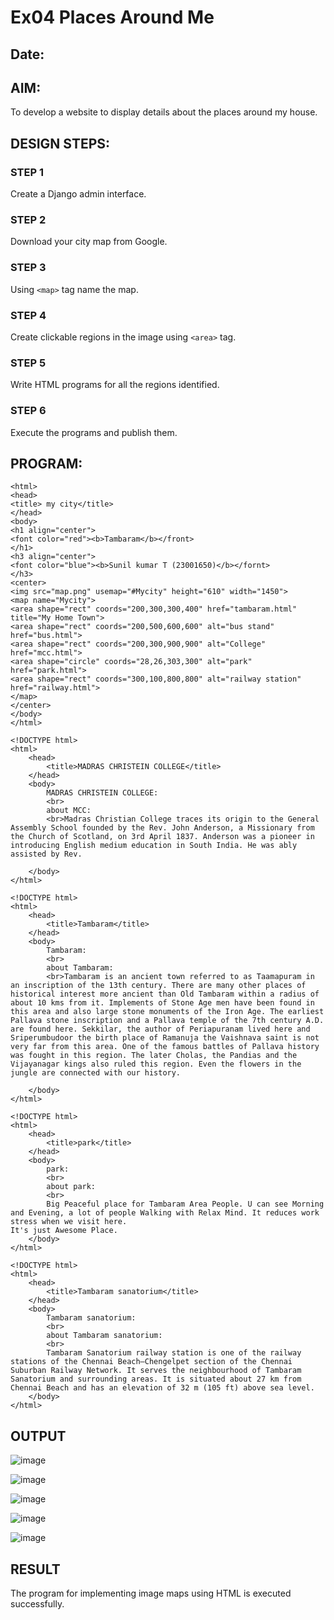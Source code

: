 # Ex04 Places Around Me
## Date: 

## AIM:
To develop a website to display details about the places around my house.

## DESIGN STEPS:
### STEP 1
Create a Django admin interface.

### STEP 2
Download your city map from Google.

### STEP 3
Using ```<map>``` tag name the map.

### STEP 4
Create clickable regions in the image using ```<area>``` tag.

### STEP 5
Write HTML programs for all the regions identified.

### STEP 6
Execute the programs and publish them.

## PROGRAM:
~~~
<html>
<head>
<title> my city</title>
</head>
<body>
<h1 align="center">
<font color="red"><b>Tambaram</b></front>
</h1>
<h3 align="center">
<font color="blue"><b>Sunil kumar T (23001650)</b></fornt>
</h3>
<center>
<img src="map.png" usemap="#Mycity" height="610" width="1450">
<map name="Mycity">
<area shape="rect" coords="200,300,300,400" href="tambaram.html" title="My Home Town">
<area shape="rect" coords="200,500,600,600" alt="bus stand" href="bus.html">
<area shape="rect" coords="200,300,900,900" alt="College" href="mcc.html">
<area shape="circle" coords="28,26,303,300" alt="park" href="park.html">
<area shape="rect" coords="300,100,800,800" alt="railway station" href="railway.html">
</map>
</center>
</body>
</html>
~~~

~~~
<!DOCTYPE html>
<html>
    <head>
        <title>MADRAS CHRISTEIN COLLEGE</title>
    </head>
    <body>
        MADRAS CHRISTEIN COLLEGE:
        <br>
        about MCC:
        <br>Madras Christian College traces its origin to the General Assembly School founded by the Rev. John Anderson, a Missionary from the Church of Scotland, on 3rd April 1837. Anderson was a pioneer in introducing English medium education in South India. He was ably assisted by Rev.
        
    </body>
</html>
~~~

~~~
<!DOCTYPE html>
<html>
    <head>
        <title>Tambaram</title>
    </head>
    <body>
        Tambaram:
        <br>
        about Tambaram:
        <br>Tambaram is an ancient town referred to as Taamapuram in an inscription of the 13th century. There are many other places of historical interest more ancient than Old Tambaram within a radius of about 10 kms from it. Implements of Stone Age men have been found in this area and also large stone monuments of the Iron Age. The earliest Pallava stone inscription and a Pallava temple of the 7th century A.D. are found here. Sekkilar, the author of Periapuranam lived here and Sriperumbudoor the birth place of Ramanuja the Vaishnava saint is not very far from this area. One of the famous battles of Pallava history was fought in this region. The later Cholas, the Pandias and the Vijayanagar kings also ruled this region. Even the flowers in the jungle are connected with our history.
        
    </body>
</html>
~~~

~~~
<!DOCTYPE html>
<html>
    <head>
        <title>park</title>
    </head>
    <body>
        park:
        <br>
        about park:
        <br>
        Big Peaceful place for Tambaram Area People. U can see Morning and Evening, a lot of people Walking with Relax Mind. It reduces work stress when we visit here.
It's just Awesome Place.
    </body>
</html>
~~~

~~~
<!DOCTYPE html>
<html>
    <head>
        <title>Tambaram sanatorium</title>
    </head>
    <body>
        Tambaram sanatorium:
        <br>
        about Tambaram sanatorium:
        <br>
        Tambaram Sanatorium railway station is one of the railway stations of the Chennai Beach–Chengelpet section of the Chennai Suburban Railway Network. It serves the neighbourhood of Tambaram Sanatorium and surrounding areas. It is situated about 27 km from Chennai Beach and has an elevation of 32 m (105 ft) above sea level.
    </body>
</html>
~~~

## OUTPUT
![image](https://github.com/user-attachments/assets/14689a00-3574-4246-9fec-2dc3936258f8)

![image](https://github.com/user-attachments/assets/a3c156d8-c854-4687-9328-093ce4e1fcce)

![image](https://github.com/user-attachments/assets/200d7fcc-d9b5-4912-9454-f287b3cd541d)

![image](https://github.com/user-attachments/assets/f4cb1364-59ad-4c92-8af6-029290cf86d8)

![image](https://github.com/user-attachments/assets/f9af52b2-92ad-46df-99ec-9bcc56894271)

## RESULT
The program for implementing image maps using HTML is executed successfully.
